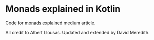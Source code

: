 # Monads explained in Kotlin

Code for [monads explained](https://medium.com/@albert.llousas/monads-explained-in-kotlin-4126ac0cb7f2) medium article.

All credit to Albert Llousas. Updated and extended by David Meredith. 